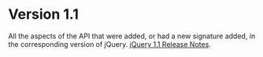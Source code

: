 # Version 1.1
All the aspects of the API that were added, or had a new signature added, in the corresponding version of jQuery.
				<a href="https://blog.jquery.com/2007/01/14/jquery-birthday-11-new-site-new-docs/">jQuery 1.1 Release Notes</a>.
			